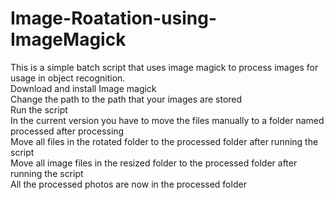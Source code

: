 # Image-Roatation-using-ImageMagick
This is a simple batch script that uses image magick to process images for usage in object recognition.   
Download and install Image magick  
Change the path to the path that your images are stored  
Run the script  
In the current version you have to move the files manually to a folder named processed after processing  
Move all files in the rotated folder to the processed folder after running the script  
Move all image files in the resized folder to the processed folder after running the script  
All the processed photos are now in the processed folder  
